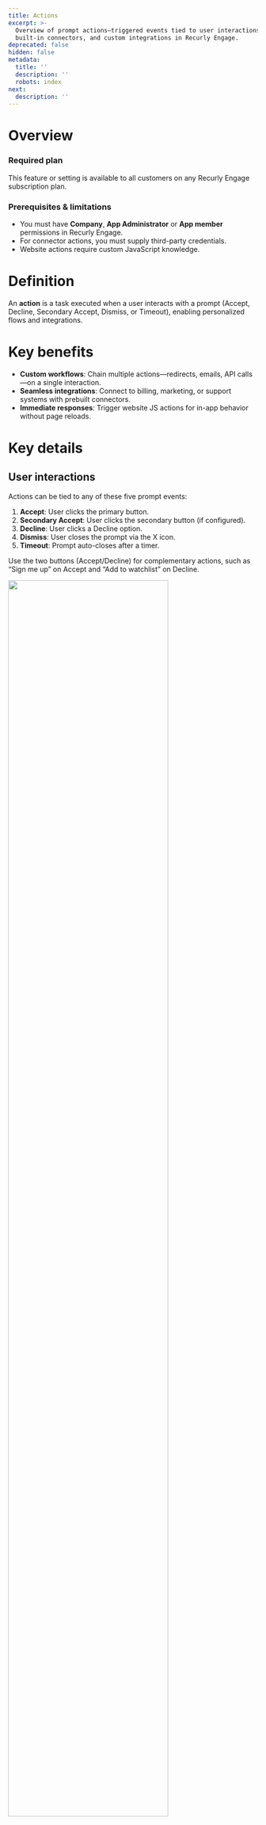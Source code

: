 ```yaml
---
title: Actions
excerpt: >-
  Overview of prompt actions—triggered events tied to user interactions,
  built-in connectors, and custom integrations in Recurly Engage.
deprecated: false
hidden: false
metadata:
  title: ''
  description: ''
  robots: index
next:
  description: ''
---
```

# Overview

### Required plan

This feature or setting is available to all customers on any Recurly Engage subscription plan.

### Prerequisites & limitations

* You must have **Company**, **App Administrator** or **App member** permissions in Recurly Engage.
* For connector actions, you must supply third-party credentials.
* Website actions require custom JavaScript knowledge.

# Definition

An **action** is a task executed when a user interacts with a prompt (Accept, Decline, Secondary Accept, Dismiss, or Timeout), enabling personalized flows and integrations.

# Key benefits

* **Custom workflows**: Chain multiple actions—redirects, emails, API calls—on a single interaction.
* **Seamless integrations**: Connect to billing, marketing, or support systems with prebuilt connectors.
* **Immediate responses**: Trigger website JS actions for in-app behavior without page reloads.

# Key details

## User interactions

Actions can be tied to any of these five prompt events:

1. **Accept**: User clicks the primary button.
2. **Secondary Accept**: User clicks the secondary button (if configured).
3. **Decline**: User clicks a Decline option.
4. **Dismiss**: User closes the prompt via the X icon.
5. **Timeout**: Prompt auto-closes after a timer.

Use the two buttons (Accept/Decline) for complementary actions, such as “Sign me up” on Accept and “Add to watchlist” on Decline.

<Image align="center" className="border" border={true} width="80% " src="https://files.readme.io/dbba980-image.png" />

<br />

<Image align="center" className="border" border={true} width="80% " src="https://files.readme.io/ae7b5ec-image.png" />

***

## Configure actions on a prompt

One or more actions can be attached to each interaction. For example, you might apply a discount via API and then send a confirmation email upon Accept.

<Image align="center" className="border" border={true} width="80% " src="https://files.readme.io/48dd9f9-image.png" />

### Built-in actions

Available by default on every prompt:

* **Send an email**: Dispatch an email to a specified address on Accept.
* **Send an SMS**: Send an SMS to a specified number on Accept.
* **Redirect the user**: Navigate the user to a URL when they accept.

<Image align="center" className="border" border={true} width="80% " src="https://files.readme.io/48dd9f9-image.png" />

### Connector actions

Integrate with external systems—billing, CRM, support—using prebuilt connectors. Supply credentials in **Settings > Connectors** before use.

<Image align="center" className="border" border={true} width="80% " src="https://files.readme.io/87d7647-image.png" />

#### Step-by-step: Adding a connector action

1. **Open** your prompt under **Prompts**.

<Image align="center" className="border" border={true} width="80% " src="https://files.readme.io/aace646-image.png" />

2. **Click** **Add action** next to the desired interaction (e.g., Accept).

<Image align="center" width="80% " src="https://files.readme.io/d186553-image.png" />

3. In the action modal, **select** **Connector Actions**, **choose** a connector (e.g., Zuora) and action (e.g., Subscribe a user to a plan), **set** **Error Behavior** (Stop or Continue), then **click** **Add Action**.

<Image align="center" className="border" border={true} width="80% " src="https://files.readme.io/4b6e880-image.png" />

4. **Reorder** actions by dragging; **configure** multiple actions per interaction as needed.

<Image align="center" width="80% " src="https://files.readme.io/09969e8-image.png" />

> **Error behavior**:
>
> * **Stop**: Halt downstream actions if this action fails.
> * **Continue**: Proceed to next actions even if this one errors.

***

## Custom actions

Build your own actions for advanced scenarios:

1. **Connector Actions**: Integrate additional business systems. [More info](connector-actions)
2. **API Actions**: Call your custom endpoints. [More info](api-actions)
3. **Website Actions**: Run custom JavaScript in the user’s browser. [More info](website-actions)

For complex setups—like “1-click save offers”—our technical team can assist. Reach out on Slack for hands-on support.